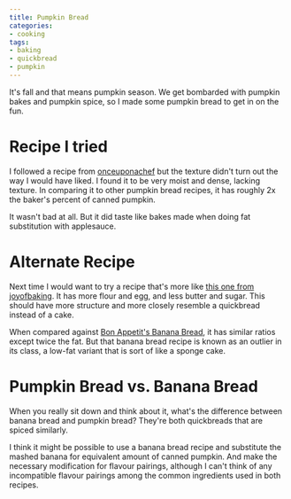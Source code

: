 ```yaml
---
title: Pumpkin Bread
categories:
- cooking
tags:
- baking
- quickbread
- pumpkin
---
```


It's fall and that means pumpkin season.
We get bombarded with pumpkin bakes and pumpkin spice, so I made some pumpkin bread to get in on the fun.

# Recipe I tried

I followed a recipe from [onceuponachef][1] but the texture didn't turn out the way I would have liked.
I found it to be very moist and dense, lacking texture.
In comparing it to other pumpkin bread recipes, it has roughly 2x the baker's percent of canned pumpkin.

It wasn't bad at all.
But it did taste like bakes made when doing fat substitution with applesauce.

[1]: https://www.onceuponachef.com/recipes/spiced-pumpkin-bread.html

# Alternate Recipe

Next time I would want to try a recipe that's more like [this one from joyofbaking][2].
It has more flour and egg, and less butter and sugar.
This should have more structure and more closely resemble a quickbread instead of a cake.

[2]: https://www.joyofbaking.com/breakfast/PumpkinBread.html

When compared against [Bon Appetit's Banana Bread][3], it has similar ratios except twice the fat.
But that banana bread recipe is known as an outlier in its class, a low-fat variant that is sort of like a sponge cake.

[3]: https://www.bonappetit.com/recipe/banana-bread

# Pumpkin Bread vs. Banana Bread

When you really sit down and think about it, what's the difference between banana bread and pumpkin bread?
They're both quickbreads that are spiced similarly.

I think it might be possible to use a banana bread recipe and substitute the mashed banana for equivalent amount of
canned pumpkin.
And make the necessary modification for flavour pairings, although I can't think of any incompatible flavour pairings
among the common ingredients used in both recipes.
